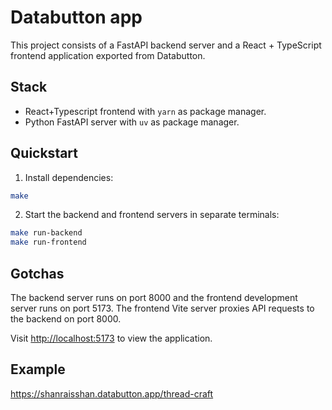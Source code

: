 # Databutton app

This project consists of a FastAPI backend server and a React + TypeScript frontend application exported from Databutton.

## Stack

- React+Typescript frontend with `yarn` as package manager.
- Python FastAPI server with `uv` as package manager.

## Quickstart

1. Install dependencies:

```bash
make
```

2. Start the backend and frontend servers in separate terminals:

```bash
make run-backend
make run-frontend
```

## Gotchas

The backend server runs on port 8000 and the frontend development server runs on port 5173. The frontend Vite server proxies API requests to the backend on port 8000.

Visit <http://localhost:5173> to view the application.

## Example

https://shanraisshan.databutton.app/thread-craft


